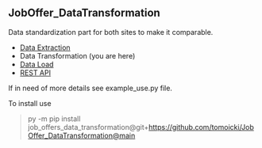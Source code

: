 ## JobOffer_DataTransformation
Data standardization part for both sites to make it comparable.
- [Data Extraction](https://github.com/tomoicki/JobOffers_DataExtraction)
- Data Transformation (you are here)
- [Data Load](https://github.com/tomoicki/JobOffers_DataLoad)
- [REST API](https://github.com/tomoicki/JobOffers_API)


If in need of more details see example_use.py file.

To install use
>py -m pip install job_offers_data_transformation@git+https://github.com/tomoicki/JobOffer_DataTransformation@main